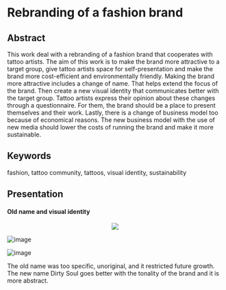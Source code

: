 # Rebranding of a fashion brand

## Abstract
This work deal with a rebranding of a fashion brand that cooperates with tattoo artists. The aim of this work is to make the brand more attractive to a target group, give tattoo artists space for self-presentation and make the brand more cost-efficient and environmentally friendly. Making the brand more attractive includes a change of name. That helps extend the focus of the brand. Then create a new visual identity that communicates better with the target group. Tattoo artists express their opinion about these changes through a questionnaire. For them, the brand should be a place to present themselves and their work. Lastly, there is a change of business model too because of economical reasons. The new business model with the use of new media should lower the costs of running the brand and make it more sustainable.

## Keywords
fashion, tattoo community, tattoos, visual identity, sustainability 

## Presentation
#### Old name and visual identity
<center>
  <img src=![image](https://user-images.githubusercontent.com/92363631/167651958-dea81aca-04ab-41ce-93d8-74f26ed79f17.png)>
</center>

![image](https://user-images.githubusercontent.com/92363631/167651999-2ea77530-4b95-4a2f-a077-d2a4aaf4dc0d.png)

![image](https://user-images.githubusercontent.com/92363631/167652013-5038fd3c-f26c-4e21-9928-80694fe5c34b.png)

The old name was too specific, unoriginal, and it restricted future growth. The new name Dirty Soul goes better with the tonality of the brand and it is more abstract.
